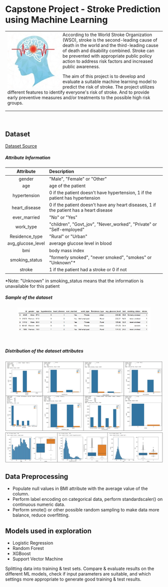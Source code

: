 # Capstone Project - Stroke Prediction using Machine Learning

<table>
  <tr>
    <td colspan="3">
        <img align="left" height="180" src="images/stroke-img.jpg"/>
According to the World Stroke Organization (WSO), stroke is the second-leading cause of death in the world and the third-leading cause of death and disability combined. 
Stroke can be prevented with appropriate public policy action to address risk factors and increased public awareness.

The aim of this project is to develop and evaluate a suitable machine learning model to predict the risk of stroke. The project utilizes different features to identify everyone's risk of stroke. And to provide early preventive measures and/or treatments to the possible high risk groups.
    </td>
  </tr>
 </table>

<br>

## Dataset
[Dataset Source](https://www.kaggle.com/datasets/fedesoriano/stroke-prediction-dataset "Kaggle Home")

##### Attribute Information
|Attribute|Description|
|:--:|:--|
|gender|"Male", "Female" or "Other"|
|age|age of the patient|
|hypertension|0 if the patient doesn't have hypertension, 1 if the patient has hypertension|
|heart_disease|0 if the patient doesn't have any heart diseases, 1 if the patient has a heart disease|
|ever_married|"No" or "Yes"|
|work_type|"children", "Govt_jov", "Never_worked", "Private" or "Self-employed"|
|Residence_type|"Rural" or "Urban"|
|avg_glucose_level|average glucose level in blood|
|bmi|body mass index|
|smoking_status|"formerly smoked", "never smoked", "smokes" or "Unknown"* |
|stroke|1 if the patient had a stroke or 0 if not|

*Note: "Unknown" in smoking_status means that the information is unavailable for this patient
<br clear="left"/>

##### Sample of the dataset
<figure>
    <img src="images/dataset-head1.jpg"/>
</figure>
<br clear="left"/>

##### Distribution of the dataset attributes

<img src="images/dataset-img0a.jpg"/>
<img src="images/dataset-img0b.jpg"/>
<br clear="left"/>

## Data Preprocessing
* Populate null values in BMI attribute with the average value of the column.
* Perform label encoding on categorical data, perform standardscaler() on continuous numeric data.
* Perform smote() or other possible random sampling to make data more balance, reduce overfitting.

## Models used in exploration
- Logistic Regression
- Random Forest
- XGBoost
- Support Vector Machine

Splitting data into training & test sets. 
Compare & evaluate results on the different ML models, check if input parameters are suitable, and which settings more appropriate to generate good training & test results.
